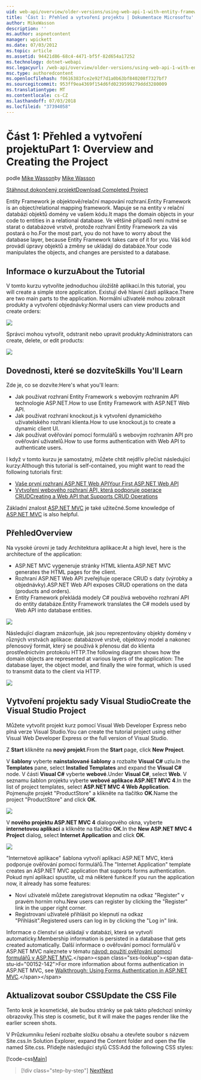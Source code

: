 ```yaml
---
uid: web-api/overview/older-versions/using-web-api-1-with-entity-framework-5/using-web-api-with-entity-framework-part-1
title: 'Část 1: Přehled a vytvoření projektu | Dokumentace Microsoftu'
author: MikeWasson
description: ''
ms.author: aspnetcontent
manager: wpickett
ms.date: 07/03/2012
ms.topic: article
ms.assetid: 94421d86-68c4-4471-bf5f-82d654a17252
ms.technology: dotnet-webapi
msc.legacyurl: /web-api/overview/older-versions/using-web-api-1-with-entity-framework-5/using-web-api-with-entity-framework-part-1
msc.type: authoredcontent
ms.openlocfilehash: f0616383fce2e92f7d1a0b63bf840208f7327bf7
ms.sourcegitcommit: 953ff9ea4369f154d6fd0239599279ddd3280009
ms.translationtype: MT
ms.contentlocale: cs-CZ
ms.lasthandoff: 07/03/2018
ms.locfileid: "37394058"
---
```

<a name="part-1-overview-and-creating-the-project"></a><span data-ttu-id="00152-102">Část 1: Přehled a vytvoření projektu</span><span class="sxs-lookup"><span data-stu-id="00152-102">Part 1: Overview and Creating the Project</span></span>
====================
<span data-ttu-id="00152-103">podle [Mike Wasson](https://github.com/MikeWasson)</span><span class="sxs-lookup"><span data-stu-id="00152-103">by [Mike Wasson](https://github.com/MikeWasson)</span></span>

[<span data-ttu-id="00152-104">Stáhnout dokončený projekt</span><span class="sxs-lookup"><span data-stu-id="00152-104">Download Completed Project</span></span>](http://code.msdn.microsoft.com/ASP-NET-Web-API-with-afa30545)

<span data-ttu-id="00152-105">Entity Framework je objektově/relační mapování rozhraní.</span><span class="sxs-lookup"><span data-stu-id="00152-105">Entity Framework is an object/relational mapping framework.</span></span> <span data-ttu-id="00152-106">Mapuje se na entity v relační databázi objektů domény ve vašem kódu.</span><span class="sxs-lookup"><span data-stu-id="00152-106">It maps the domain objects in your code to entities in a relational database.</span></span> <span data-ttu-id="00152-107">Ve většině případů není nutné se starat o databázové vrstvě, protože rozhraní Entity Framework za vás postará o ho.</span><span class="sxs-lookup"><span data-stu-id="00152-107">For the most part, you do not have to worry about the database layer, because Entity Framework takes care of it for you.</span></span> <span data-ttu-id="00152-108">Váš kód provádí úpravy objektů a změny se ukládají do databáze.</span><span class="sxs-lookup"><span data-stu-id="00152-108">Your code manipulates the objects, and changes are persisted to a database.</span></span>

## <a name="about-the-tutorial"></a><span data-ttu-id="00152-109">Informace o kurzu</span><span class="sxs-lookup"><span data-stu-id="00152-109">About the Tutorial</span></span>

<span data-ttu-id="00152-110">V tomto kurzu vytvoříte jednoduchou úložiště aplikací.</span><span class="sxs-lookup"><span data-stu-id="00152-110">In this tutorial, you will create a simple store application.</span></span> <span data-ttu-id="00152-111">Existují dvě hlavní části aplikace.</span><span class="sxs-lookup"><span data-stu-id="00152-111">There are two main parts to the application.</span></span> <span data-ttu-id="00152-112">Normální uživatelé mohou zobrazit produkty a vytvoření objednávky:</span><span class="sxs-lookup"><span data-stu-id="00152-112">Normal users can view products and create orders:</span></span>

![](using-web-api-with-entity-framework-part-1/_static/image1.png)

<span data-ttu-id="00152-113">Správci mohou vytvořit, odstranit nebo upravit produkty:</span><span class="sxs-lookup"><span data-stu-id="00152-113">Administrators can create, delete, or edit products:</span></span>

![](using-web-api-with-entity-framework-part-1/_static/image2.png)

## <a name="skills-youll-learn"></a><span data-ttu-id="00152-114">Dovednosti, které se dozvíte</span><span class="sxs-lookup"><span data-stu-id="00152-114">Skills You'll Learn</span></span>

<span data-ttu-id="00152-115">Zde je, co se dozvíte:</span><span class="sxs-lookup"><span data-stu-id="00152-115">Here's what you'll learn:</span></span>

- <span data-ttu-id="00152-116">Jak používat rozhraní Entity Framework s webovým rozhraním API technologie ASP.NET.</span><span class="sxs-lookup"><span data-stu-id="00152-116">How to use Entity Framework with ASP.NET Web API.</span></span>
- <span data-ttu-id="00152-117">Jak používat rozhraní knockout.js k vytvoření dynamického uživatelského rozhraní klienta.</span><span class="sxs-lookup"><span data-stu-id="00152-117">How to use knockout.js to create a dynamic client UI.</span></span>
- <span data-ttu-id="00152-118">Jak používat ověřování pomocí formulářů s webovým rozhraním API pro ověřování uživatelů.</span><span class="sxs-lookup"><span data-stu-id="00152-118">How to use forms authentication with Web API to authenticate users.</span></span>

<span data-ttu-id="00152-119">I když v tomto kurzu je samostatný, můžete chtít nejdřív přečíst následující kurzy:</span><span class="sxs-lookup"><span data-stu-id="00152-119">Although this tutorial is self-contained, you might want to read the following tutorials first:</span></span>

- [<span data-ttu-id="00152-120">Vaše první rozhraní ASP.NET Web API</span><span class="sxs-lookup"><span data-stu-id="00152-120">Your First ASP.NET Web API</span></span>](../../getting-started-with-aspnet-web-api/tutorial-your-first-web-api.md)
- [<span data-ttu-id="00152-121">Vytvoření webového rozhraní API, která podporuje operace CRUD</span><span class="sxs-lookup"><span data-stu-id="00152-121">Creating a Web API that Supports CRUD Operations</span></span>](../creating-a-web-api-that-supports-crud-operations.md)

<span data-ttu-id="00152-122">Základní znalost [ASP.NET MVC](../../../../mvc/index.md) je také užitečné.</span><span class="sxs-lookup"><span data-stu-id="00152-122">Some knowledge of [ASP.NET MVC](../../../../mvc/index.md) is also helpful.</span></span>

## <a name="overview"></a><span data-ttu-id="00152-123">Přehled</span><span class="sxs-lookup"><span data-stu-id="00152-123">Overview</span></span>

<span data-ttu-id="00152-124">Na vysoké úrovni je tady Architektura aplikace:</span><span class="sxs-lookup"><span data-stu-id="00152-124">At a high level, here is the architecture of the application:</span></span>

- <span data-ttu-id="00152-125">ASP.NET MVC vygeneruje stránky HTML klienta.</span><span class="sxs-lookup"><span data-stu-id="00152-125">ASP.NET MVC generates the HTML pages for the client.</span></span>
- <span data-ttu-id="00152-126">Rozhraní ASP.NET Web API zveřejňuje operace CRUD s daty (výrobky a objednávky).</span><span class="sxs-lookup"><span data-stu-id="00152-126">ASP.NET Web API exposes CRUD operations on the data (products and orders).</span></span>
- <span data-ttu-id="00152-127">Entity Framework překládá modely C# používá webového rozhraní API do entity databáze.</span><span class="sxs-lookup"><span data-stu-id="00152-127">Entity Framework translates the C# models used by Web API into database entities.</span></span>

![](using-web-api-with-entity-framework-part-1/_static/image3.png)

<span data-ttu-id="00152-128">Následující diagram znázorňuje, jak jsou reprezentovány objekty domény v různých vrstvách aplikace: databázové vrstvě, objektový model a nakonec přenosový formát, který se používá k přenosu dat do klienta prostřednictvím protokolu HTTP.</span><span class="sxs-lookup"><span data-stu-id="00152-128">The following diagram shows how the domain objects are represented at various layers of the application: The database layer, the object model, and finally the wire format, which is used to transmit data to the client via HTTP.</span></span>

![](using-web-api-with-entity-framework-part-1/_static/image4.png)

## <a name="create-the-visual-studio-project"></a><span data-ttu-id="00152-129">Vytvoření projektu sady Visual Studio</span><span class="sxs-lookup"><span data-stu-id="00152-129">Create the Visual Studio Project</span></span>

<span data-ttu-id="00152-130">Můžete vytvořit projekt kurz pomocí Visual Web Developer Express nebo plná verze Visual Studio.</span><span class="sxs-lookup"><span data-stu-id="00152-130">You can create the tutorial project using either Visual Web Developer Express or the full version of Visual Studio.</span></span>

<span data-ttu-id="00152-131">Z **Start** klikněte na **nový projekt**.</span><span class="sxs-lookup"><span data-stu-id="00152-131">From the **Start** page, click **New Project**.</span></span>

<span data-ttu-id="00152-132">V **šablony** vyberte **nainstalované šablony** a rozbalte **Visual C#** uzlu.</span><span class="sxs-lookup"><span data-stu-id="00152-132">In the **Templates** pane, select **Installed Templates** and expand the **Visual C#** node.</span></span> <span data-ttu-id="00152-133">V části **Visual C#** vyberte **webové**.</span><span class="sxs-lookup"><span data-stu-id="00152-133">Under **Visual C#**, select **Web**.</span></span> <span data-ttu-id="00152-134">V seznamu šablon projektu vyberte **webové aplikace ASP.NET MVC 4**.</span><span class="sxs-lookup"><span data-stu-id="00152-134">In the list of project templates, select **ASP.NET MVC 4 Web Application**.</span></span> <span data-ttu-id="00152-135">Pojmenujte projekt "ProductStore" a klikněte na tlačítko **OK**.</span><span class="sxs-lookup"><span data-stu-id="00152-135">Name the project "ProductStore" and click **OK**.</span></span>

![](using-web-api-with-entity-framework-part-1/_static/image5.png)

<span data-ttu-id="00152-136">V **nového projektu ASP.NET MVC 4** dialogového okna, vyberte **internetovou aplikaci** a klikněte na tlačítko **OK**.</span><span class="sxs-lookup"><span data-stu-id="00152-136">In the **New ASP.NET MVC 4 Project** dialog, select **Internet Application** and click **OK**.</span></span>

![](using-web-api-with-entity-framework-part-1/_static/image6.png)

<span data-ttu-id="00152-137">"Internetové aplikace" šablona vytvoří aplikaci ASP.NET MVC, která podporuje ověřování pomocí formulářů.</span><span class="sxs-lookup"><span data-stu-id="00152-137">The "Internet Application" template creates an ASP.NET MVC application that supports forms authentication.</span></span> <span data-ttu-id="00152-138">Pokud nyní aplikaci spustíte, už má některé funkce:</span><span class="sxs-lookup"><span data-stu-id="00152-138">If you run the application now, it already has some features:</span></span>

- <span data-ttu-id="00152-139">Noví uživatelé můžete zaregistrovat klepnutím na odkaz "Register" v pravém horním rohu.</span><span class="sxs-lookup"><span data-stu-id="00152-139">New users can register by clicking the "Register" link in the upper right corner.</span></span>
- <span data-ttu-id="00152-140">Registrovaní uživatelé přihlásit po klepnutí na odkaz "Přihlásit".</span><span class="sxs-lookup"><span data-stu-id="00152-140">Registered users can log in by clicking the "Log in" link.</span></span>

<span data-ttu-id="00152-141">Informace o členství se ukládají v databázi, která se vytvoří automaticky.</span><span class="sxs-lookup"><span data-stu-id="00152-141">Membership information is persisted in a database that gets created automatically.</span></span> <span data-ttu-id="00152-142">Další informace o ověřování pomocí formulářů v ASP.NET MVC naleznete v tématu [návod: použití ověřování pomocí formulářů v ASP.NET MVC](https://msdn.microsoft.com/library/ff398049(VS.98).aspx).</span><span class="sxs-lookup"><span data-stu-id="00152-142">For more information about forms authentication in ASP.NET MVC, see [Walkthrough: Using Forms Authentication in ASP.NET MVC](https://msdn.microsoft.com/library/ff398049(VS.98).aspx).</span></span>

## <a name="update-the-css-file"></a><span data-ttu-id="00152-143">Aktualizovat soubor CSS</span><span class="sxs-lookup"><span data-stu-id="00152-143">Update the CSS File</span></span>

<span data-ttu-id="00152-144">Tento krok je kosmetické, ale budou stránky se pak takto předchozí snímky obrazovky.</span><span class="sxs-lookup"><span data-stu-id="00152-144">This step is cosmetic, but it will make the pages render like the earlier screen shots.</span></span>

<span data-ttu-id="00152-145">V Průzkumníku řešení rozbalte složku obsahu a otevřete soubor s názvem Site.css.</span><span class="sxs-lookup"><span data-stu-id="00152-145">In Solution Explorer, expand the Content folder and open the file named Site.css.</span></span> <span data-ttu-id="00152-146">Přidejte následující stylů CSS:</span><span class="sxs-lookup"><span data-stu-id="00152-146">Add the following CSS styles:</span></span>

[!code-css[Main](using-web-api-with-entity-framework-part-1/samples/sample1.css)]

> [!div class="step-by-step"]
> [<span data-ttu-id="00152-147">Next</span><span class="sxs-lookup"><span data-stu-id="00152-147">Next</span></span>](using-web-api-with-entity-framework-part-2.md)
